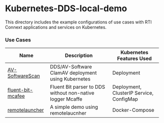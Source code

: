 # Kubernetes-DDS-local-demo
This directory includes the example configurations of use cases with RTI Connext applications and services on Kubernetes. 

### Use Cases

|Name | Description | Kubernetes Features Used |
------------- | ------------- | ------------  |
|[AV-SoftwareScan](AV-SoftwareScan/) | DDS/AV-Software ClamAV deployment using Kubernetes | Deployment  |
|[fluent-bit-mcafee](fluent-bit-mcafee/) | Fluent Bit parser to DDS without non-native logger Mcaffe | Deployment, ClusterIP Service, ConfigMap |
|[remotelauncher](remotelauncher/) | A simple demo using remotelaucnher | Docker-Compose | 

